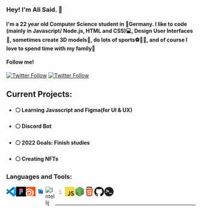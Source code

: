 ### Hey! I'm Ali Said. 👋
#### I'm a 22 year old Computer Science student in 📍Germany.  I like to code (mainly in Javascript/ Node.js, HTML and CSS)💻, Design User Interfaces📱, sometimes create 3D models🔨, do lots of sports⚽🏀💪, and of course I love to spend time with my family💯

#### Follow me! 
[![Twitter Follow](https://img.shields.io/twitter/follow/RealAliSaid?color=1DA1F2&logo=twitter&style=for-the-badge)](https://twitter.com/intent/follow?original_referer=https%3A%2F%2Fgithub.com%2FRealAliSaid&screen_name=RealAliSaid)
[![Twitter Follow](https://img.shields.io/twitter/follow/RealBirdyBird?color=1DA1F2&logo=twitter&style=for-the-badge)](https://twitter.com/intent/follow?original_referer=https%3A%2F%2Fgithub.com%2FRealBirdyBird&screen_name=RealBirdyBird)
## Current Projects:

- #### ⚪ Learning Javascript and Figma(for UI & UX)
- #### ⚪ Discord Bot
- #### ⚪ 2022 Goals: Finish studies
- #### ⚪ Creating NFTs



### Languages and Tools:
[<img align="left" alt="Visual Studio Code" width="26px" src="https://raw.githubusercontent.com/github/explore/80688e429a7d4ef2fca1e82350fe8e3517d3494d/topics/visual-studio-code/visual-studio-code.png" />][twitter]

[<img align="left" alt="Figma" width="26px" src="https://raw.githubusercontent.com/ALISKING/Images-for-Github-Bio/main/figma.png" />][twitter]

[<img align="left" alt="Houdini" width="26px" src="https://raw.githubusercontent.com/ALISKING/Images-for-Github-Bio/main/Houdini3D_icon.png" />][houdini]

[<img align="left" alt="Android Studio" width="26px" src="https://raw.githubusercontent.com/ALISKING/Images-for-Github-Bio/main/android-studio.png" />][twitter]

[<img align="left" alt="Intellij" width="26px" src="https://raw.githubusercontent.com/ALISKING/Images/main/IntelliJ_IDEA_Logo.svg_.png?token=ANWRTQDD5ZTASCTU3RBF55TA4RUDQ" />][twitter]

[<img align="left" alt="Java" width="26px" src="https://raw.githubusercontent.com/ALISKING/Images-for-Github-Bio/main/java.png" />][twitter]

[<img align="left" alt="JavaScript" width="26px" src="https://raw.githubusercontent.com/github/explore/80688e429a7d4ef2fca1e82350fe8e3517d3494d/topics/javascript/javascript.png" />][twitter]

[<img align="left" alt="Node.js" width="26px" src="https://raw.githubusercontent.com/github/explore/80688e429a7d4ef2fca1e82350fe8e3517d3494d/topics/nodejs/nodejs.png" />][twitter]

[<img align="left" alt="HTML5" width="26px" src="https://raw.githubusercontent.com/github/explore/80688e429a7d4ef2fca1e82350fe8e3517d3494d/topics/html/html.png" />][twitter]

[<img align="left" alt="GitHub" width="26px" src="https://raw.githubusercontent.com/github/explore/78df643247d429f6cc873026c0622819ad797942/topics/github/github.png" />][twitter]

[<img align="left" alt="Terminal" width="26px" src="https://raw.githubusercontent.com/github/explore/80688e429a7d4ef2fca1e82350fe8e3517d3494d/topics/terminal/terminal.png" />][twitter]


<br />
<br />

---

</details>

[twitter]: https://twitter.com/RealAliSaid
[houdini]: https://www.sidefx.com/profile/A-S-K/
